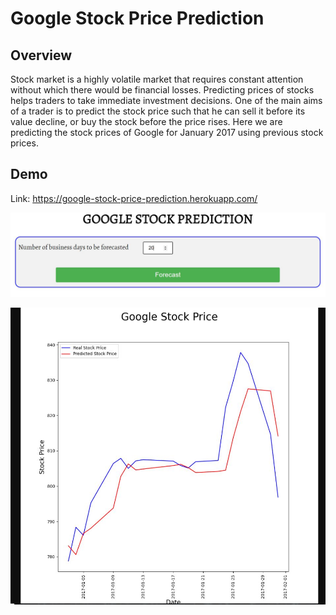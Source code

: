 # Google Stock Price Prediction
## Overview
Stock market is a highly volatile market that requires constant attention without which there would be financial losses. Predicting prices of stocks helps traders to take immediate investment decisions. One of the main aims of a trader is to predict the stock price such that he can sell it before its value decline, or buy the stock before the price rises. Here we are predicting the stock prices of Google for January 2017 using previous stock prices.
## Demo
Link: https://google-stock-price-prediction.herokuapp.com/

![](/static/demo.JPG)


![](/static/forecast.JPG)
